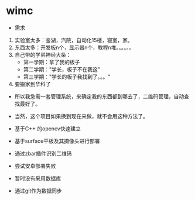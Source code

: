 # wimc

* 需求
1. 实验室太多：鉴湖，汽院，自动化15楼，寝室，家。
2. 东西太多：开发板n个，显示器n个，教程n堆。。。。。。
3. 自己带的学弟神经大条：
    * 第一学期：拿了我的板子
    * 第二学期："学长，板子不在我这"
    * 第三学期："学长的板子我找到了。。。"
4. 要搬家到华科了

* 所以我急需一套管理系统，来确定我的东西都到哪去了，二维码管理，自动查找最好了。

* 当然，这个项目如果换到现在来做，就不会用这种方法了。

* 基于C++ 的opencv快速建立
* 基于surface平板及其摄像头进行部署
* 通过zbar插件识别二维码
* 尝试安卓部署失败
* 暂时没有采用数据库
* 通过git作为数据同步